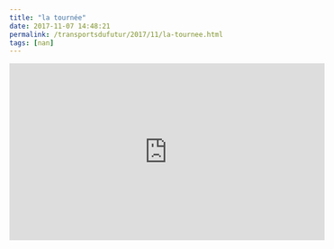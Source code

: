 ```yaml
---
title: "la tournée"
date: 2017-11-07 14:48:21
permalink: /transportsdufutur/2017/11/la-tournee.html
tags: [nan]
---
```


<iframe width="560" height="315" src="https://www.youtube.com/embed/qSW0smU-lIY" frameborder="0" allowfullscreen></iframe>
